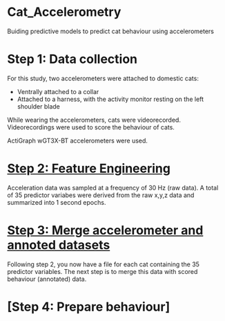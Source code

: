 # Cat_Accelerometry
Buiding predictive models to predict cat behaviour using accelerometers

# Step 1: Data collection
For this study, two accelerometers were attached to domestic cats:
- Ventrally attached to a collar
- Attached to a harness, with the activity monitor resting on the left shoulder blade

While wearing the accelerometers, cats were videorecorded. Videorecordings were used to score the behaviour of cats.

ActiGraph wGT3X-BT accelerometers were used.

# [Step 2: Feature Engineering](https://github.com/MSmit1992/Cat_Accelerometry/tree/main/Step%202:%20Feature%20engineering)
Acceleration data was sampled at a frequency of 30 Hz (raw data). A total of 35 predictor variabes were derived from the raw x,y,z data and summarized into 1 second epochs.

# [Step 3: Merge accelerometer and annoted datasets](https://github.com/MSmit1992/Cat_Accelerometry/tree/main/Step%203:%20Merge%20datasets)
Following step 2, you now have a file for each cat containing the 35 predictor variables. The next step is to merge this data with scored behaviour (annotated) data.

# [Step 4: Prepare behaviour]
